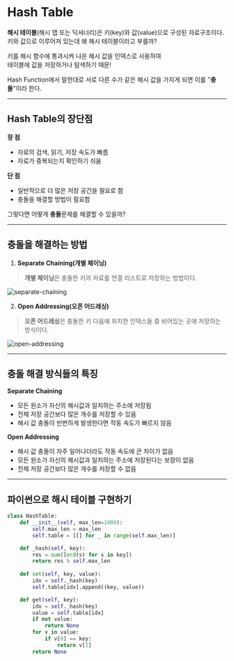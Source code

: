 # Hash Table

**해시 테이블**(해시 맵 또는 딕셔너리)은 키(key)와 값(value)으로 구성된 자료구조이다.  
키와 값으로 이루어져 있는데 왜 해시 테이블이라고 부를까?  
  
키를 해시 함수에 통과시켜 나온 해시 값을 인덱스로 사용하여  
테이블에 값을 저장하거나 탐색하기 때문!  
  
Hash Function에서 말한대로 서로 다른 수가 같은 해시 값을 가지게 되면 이를 "**충돌**"이라 한다.

---
## Hash Table의 장단점
**장 점**  
* 자료의 검색, 읽기, 저장 속도가 빠름
* 자료가 중복되는지 확인하기 쉬움
  
**단 점**  
* 일반적으로 더 많은 저장 공간을 필요로 함
* 충돌을 해결할 방법이 필요함
  
그렇다면 어떻게 **충돌**문제를 해결할 수 있을까?

---
## 충돌을 해결하는 방법
1. **Separate Chaining(개별 체이닝)**
> **개별 체이닝**은 충돌한 키의 자료를 연결 리스트로 저장하는 방법이다.
  
![separate-chaining](https://github.com/user-attachments/assets/b1cb9cf5-7383-484a-9a2c-071319265d56)
  
2. **Open Addressing(오픈 어드레싱)**
> **오픈 어드레싱**은 충돌한 키 다음에 위치한 인덱스들 중 비어있는 곳에 저장하는 방식이다.
  
![open-addressing](https://github.com/user-attachments/assets/3f8023dc-ad15-44eb-af92-23b422290e64)
  
---
## 충돌 해결 방식들의 특징
**Separate Chaining**
* 모든 원소가 자신의 해시값과 일치하는 주소에 저장됨
* 전체 저장 공간보다 많은 개수를 저장할 수 있음
* 해시 값 충돌이 빈번하게 발생한다면 작동 속도가 빠르지 않음
  
**Open Addressing**
* 해시 값 충돌이 자주 일어나더라도 작동 속도에 큰 차이가 없음
* 모든 원소가 자신의 해시값과 일치하는 주소에 저장된다는 보장이 없음
* 전체 저장 공간보다 많은 개수를 저장할 수 없음
  
---
## 파이썬으로 해시 테이블 구현하기

```python
class HashTable:
    def __init__(self, max_len=1000):
        self.max_len = max_len
        self.table = [[] for _ in range(self.max_len)]

    def _hash(self, key):
        res = sum([ord(s) for s in key])
        return res % self.max_len
    
    def set(self, key, value):
        idx = self._hash(key)
        self.table[idx].append((key, value))

    def get(self, key):
        idx = self._hash(key)
        value = self.table[idx]
        if not value:
            return None
        for v in value:
            if v[0] == key:
                return v[1]
        return None
```